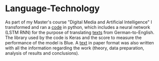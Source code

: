 # Language-Technology
As part of my Master's course "Digital Media and Artificial Intelligence" I transformed and ran a [code](Machine_translation_Fragkouli_Taskoudis.py) in python, which includes a neural network (LSTM RNN) for the purpose of translating [texts](Language_Technology) from German-to-English.
The library used by the code is Keras and the score to measure the performance of the model is Blue.
A [text](Presentation_Fragkouli_Taskoudis.pdf) in paper format was also written with all the information regarding the work (theory, data preparation, analysis of results and conclusions).
